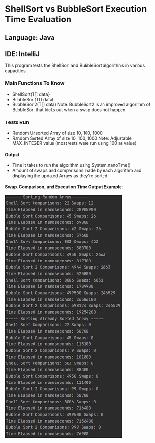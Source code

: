 # ShellSort vs BubbleSort Execution Time Evaluation

## Language: Java
## IDE: IntelliJ
This program tests the ShellSort and BubbleSort algorithms in various capacities.

### Main Functions To Know
- ShellSort(T[] data}
- BubbleSort(T[] data)
- BubbleSort2(T[] data)
Note: BubbleSort2 is an improved algorithm of BubbleSort that kicks out when a swap does not happen.

### Tests Run
- Random Unsorted Array of size 10, 100, 1000
- Random Sorted Array of size 10, 100, 1000
Note: Adjustable MAX_INTEGER value (most tests were run using 100 as value)

#### Output
- Time it takes to run the algorithm using System.nanoTime()
- Amount of swaps and comparisons made by each algorithm and displaying the updated Arrays as they're sorted.

#### Swap, Comparison, and Execution Time Output Example:
![Main Menu](https://github.com/Dkaban/ShellSort-BubbleSort-Complexity/blob/main/Output.jpg?raw=true)
